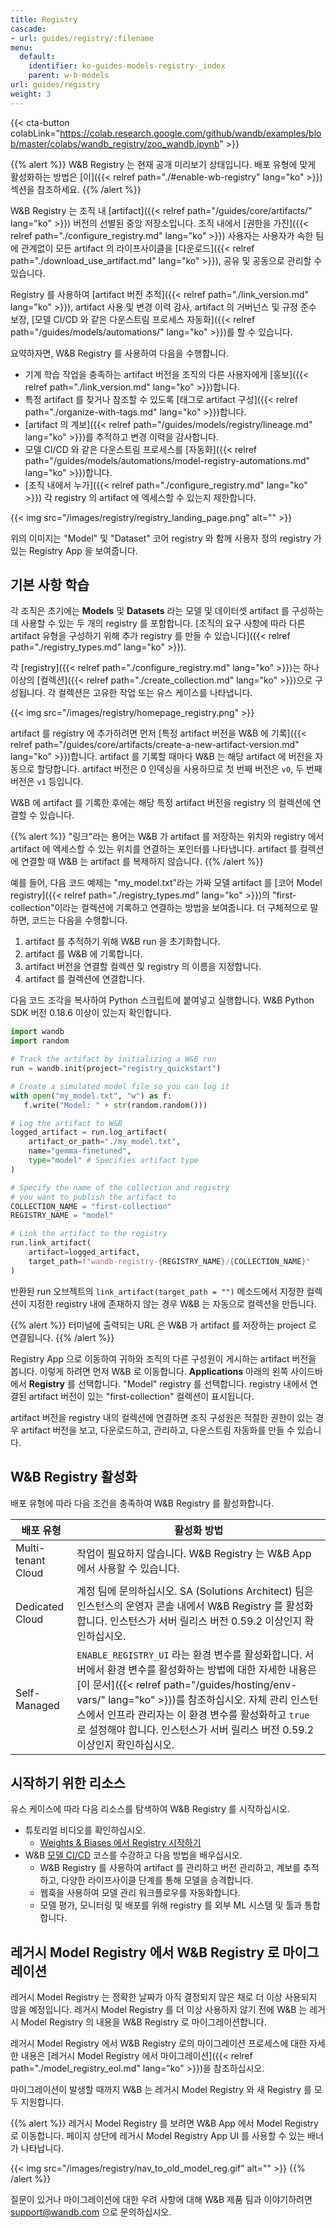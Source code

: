 ```yaml
---
title: Registry
cascade:
- url: guides/registry/:filename
menu:
  default:
    identifier: ko-guides-models-registry-_index
    parent: w-b-models
url: guides/registry
weight: 3
---
```


{{< cta-button colabLink="https://colab.research.google.com/github/wandb/examples/blob/master/colabs/wandb_registry/zoo_wandb.ipynb" >}}

{{% alert %}}
W&B Registry 는 현재 공개 미리보기 상태입니다. 배포 유형에 맞게 활성화하는 방법은 [이]({{< relref path="./#enable-wb-registry" lang="ko" >}}) 섹션을 참조하세요.
{{% /alert %}}

W&B Registry 는 조직 내 [artifact]({{< relref path="/guides/core/artifacts/" lang="ko" >}}) 버전의 선별된 중앙 저장소입니다. 조직 내에서 [권한을 가진]({{< relref path="./configure_registry.md" lang="ko" >}}) 사용자는 사용자가 속한 팀에 관계없이 모든 artifact 의 라이프사이클을 [다운로드]({{< relref path="./download_use_artifact.md" lang="ko" >}}), 공유 및 공동으로 관리할 수 있습니다.

Registry 를 사용하여 [artifact 버전 추적]({{< relref path="./link_version.md" lang="ko" >}}), artifact 사용 및 변경 이력 감사, artifact 의 거버넌스 및 규정 준수 보장, [모델 CI/CD 와 같은 다운스트림 프로세스 자동화]({{< relref path="/guides/models/automations/" lang="ko" >}})를 할 수 있습니다.

요약하자면, W&B Registry 를 사용하여 다음을 수행합니다.

- 기계 학습 작업을 충족하는 artifact 버전을 조직의 다른 사용자에게 [홍보]({{< relref path="./link_version.md" lang="ko" >}})합니다.
- 특정 artifact 를 찾거나 참조할 수 있도록 [태그로 artifact 구성]({{< relref path="./organize-with-tags.md" lang="ko" >}})합니다.
- [artifact 의 계보]({{< relref path="/guides/models/registry/lineage.md" lang="ko" >}})를 추적하고 변경 이력을 감사합니다.
- 모델 CI/CD 와 같은 다운스트림 프로세스를 [자동화]({{< relref path="/guides/models/automations/model-registry-automations.md" lang="ko" >}})합니다.
- [조직 내에서 누가]({{< relref path="./configure_registry.md" lang="ko" >}}) 각 registry 의 artifact 에 엑세스할 수 있는지 제한합니다.

{{< img src="/images/registry/registry_landing_page.png" alt="" >}}

위의 이미지는 "Model" 및 "Dataset" 코어 registry 와 함께 사용자 정의 registry 가 있는 Registry App 을 보여줍니다.

## 기본 사항 학습
각 조직은 초기에는 **Models** 및 **Datasets** 라는 모델 및 데이터셋 artifact 를 구성하는 데 사용할 수 있는 두 개의 registry 를 포함합니다. [조직의 요구 사항에 따라 다른 artifact 유형을 구성하기 위해 추가 registry 를 만들 수 있습니다]({{< relref path="./registry_types.md" lang="ko" >}}).

각 [registry]({{< relref path="./configure_registry.md" lang="ko" >}})는 하나 이상의 [컬렉션]({{< relref path="./create_collection.md" lang="ko" >}})으로 구성됩니다. 각 컬렉션은 고유한 작업 또는 유스 케이스를 나타냅니다.

{{< img src="/images/registry/homepage_registry.png" >}}

artifact 를 registry 에 추가하려면 먼저 [특정 artifact 버전을 W&B 에 기록]({{< relref path="/guides/core/artifacts/create-a-new-artifact-version.md" lang="ko" >}})합니다. artifact 를 기록할 때마다 W&B 는 해당 artifact 에 버전을 자동으로 할당합니다. artifact 버전은 0 인덱싱을 사용하므로 첫 번째 버전은 `v0`, 두 번째 버전은 `v1` 등입니다.

W&B 에 artifact 를 기록한 후에는 해당 특정 artifact 버전을 registry 의 컬렉션에 연결할 수 있습니다.

{{% alert %}}
"링크"라는 용어는 W&B 가 artifact 를 저장하는 위치와 registry 에서 artifact 에 엑세스할 수 있는 위치를 연결하는 포인터를 나타냅니다. artifact 를 컬렉션에 연결할 때 W&B 는 artifact 를 복제하지 않습니다.
{{% /alert %}}

예를 들어, 다음 코드 예제는 "my_model.txt"라는 가짜 모델 artifact 를 [코어 Model registry]({{< relref path="./registry_types.md" lang="ko" >}})의 "first-collection"이라는 컬렉션에 기록하고 연결하는 방법을 보여줍니다. 더 구체적으로 말하면, 코드는 다음을 수행합니다.

1. artifact 를 추적하기 위해 W&B run 을 초기화합니다.
2. artifact 를 W&B 에 기록합니다.
3. artifact 버전을 연결할 컬렉션 및 registry 의 이름을 지정합니다.
4. artifact 를 컬렉션에 연결합니다.

다음 코드 조각을 복사하여 Python 스크립트에 붙여넣고 실행합니다. W&B Python SDK 버전 0.18.6 이상이 있는지 확인합니다.

```python title="hello_collection.py"
import wandb
import random

# Track the artifact by initializing a W&B run
run = wandb.init(project="registry_quickstart") 

# Create a simulated model file so you can log it
with open("my_model.txt", "w") as f:
   f.write("Model: " + str(random.random()))

# Log the artifact to W&B
logged_artifact = run.log_artifact(
    artifact_or_path="./my_model.txt", 
    name="gemma-finetuned", 
    type="model" # Specifies artifact type
)

# Specify the name of the collection and registry
# you want to publish the artifact to
COLLECTION_NAME = "first-collection"
REGISTRY_NAME = "model"

# Link the artifact to the registry
run.link_artifact(
    artifact=logged_artifact, 
    target_path=f"wandb-registry-{REGISTRY_NAME}/{COLLECTION_NAME}"
)
```

반환된 run 오브젝트의 `link_artifact(target_path = "")` 메소드에서 지정한 컬렉션이 지정한 registry 내에 존재하지 않는 경우 W&B 는 자동으로 컬렉션을 만듭니다.

{{% alert %}}
터미널에 출력되는 URL 은 W&B 가 artifact 를 저장하는 project 로 연결됩니다.
{{% /alert %}}

Registry App 으로 이동하여 귀하와 조직의 다른 구성원이 게시하는 artifact 버전을 봅니다. 이렇게 하려면 먼저 W&B 로 이동합니다. **Applications** 아래의 왼쪽 사이드바에서 **Registry** 를 선택합니다. "Model" registry 를 선택합니다. registry 내에서 연결된 artifact 버전이 있는 "first-collection" 컬렉션이 표시됩니다.

artifact 버전을 registry 내의 컬렉션에 연결하면 조직 구성원은 적절한 권한이 있는 경우 artifact 버전을 보고, 다운로드하고, 관리하고, 다운스트림 자동화를 만들 수 있습니다.

## W&B Registry 활성화

배포 유형에 따라 다음 조건을 충족하여 W&B Registry 를 활성화합니다.

| 배포 유형 | 활성화 방법 |
| ----- | ----- |
| Multi-tenant Cloud | 작업이 필요하지 않습니다. W&B Registry 는 W&B App 에서 사용할 수 있습니다. |
| Dedicated Cloud | 계정 팀에 문의하십시오. SA (Solutions Architect) 팀은 인스턴스의 운영자 콘솔 내에서 W&B Registry 를 활성화합니다. 인스턴스가 서버 릴리스 버전 0.59.2 이상인지 확인하십시오. |
| Self-Managed | `ENABLE_REGISTRY_UI` 라는 환경 변수를 활성화합니다. 서버에서 환경 변수를 활성화하는 방법에 대한 자세한 내용은 [이 문서]({{< relref path="/guides/hosting/env-vars/" lang="ko" >}})를 참조하십시오. 자체 관리 인스턴스에서 인프라 관리자는 이 환경 변수를 활성화하고 `true` 로 설정해야 합니다. 인스턴스가 서버 릴리스 버전 0.59.2 이상인지 확인하십시오. |

## 시작하기 위한 리소스

유스 케이스에 따라 다음 리소스를 탐색하여 W&B Registry 를 시작하십시오.

* 튜토리얼 비디오를 확인하십시오.
    * [Weights & Biases 에서 Registry 시작하기](https://www.youtube.com/watch?v=p4XkVOsjIeM)
* W&B [모델 CI/CD](https://www.wandb.courses/courses/enterprise-model-management) 코스를 수강하고 다음 방법을 배우십시오.
    * W&B Registry 를 사용하여 artifact 를 관리하고 버전 관리하고, 계보를 추적하고, 다양한 라이프사이클 단계를 통해 모델을 승격합니다.
    * 웹훅을 사용하여 모델 관리 워크플로우를 자동화합니다.
    * 모델 평가, 모니터링 및 배포를 위해 registry 를 외부 ML 시스템 및 툴과 통합합니다.

## 레거시 Model Registry 에서 W&B Registry 로 마이그레이션

레거시 Model Registry 는 정확한 날짜가 아직 결정되지 않은 채로 더 이상 사용되지 않을 예정입니다. 레거시 Model Registry 를 더 이상 사용하지 않기 전에 W&B 는 레거시 Model Registry 의 내용을 W&B Registry 로 마이그레이션합니다.

레거시 Model Registry 에서 W&B Registry 로의 마이그레이션 프로세스에 대한 자세한 내용은 [레거시 Model Registry 에서 마이그레이션]({{< relref path="./model_registry_eol.md" lang="ko" >}})을 참조하십시오.

마이그레이션이 발생할 때까지 W&B 는 레거시 Model Registry 와 새 Registry 를 모두 지원합니다.

{{% alert %}}
레거시 Model Registry 를 보려면 W&B App 에서 Model Registry 로 이동합니다. 페이지 상단에 레거시 Model Registry App UI 를 사용할 수 있는 배너가 나타납니다.

{{< img src="/images/registry/nav_to_old_model_reg.gif" alt="" >}}
{{% /alert %}}

질문이 있거나 마이그레이션에 대한 우려 사항에 대해 W&B 제품 팀과 이야기하려면 support@wandb.com 으로 문의하십시오.
